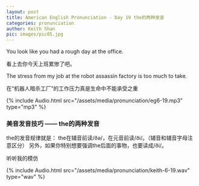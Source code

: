 ```yaml
---
layout: post
title: American English Pronunciation - Day 19 the的两种发音
categories: pronunciation
author: Keith Shan
pic: images/pic05.jpg
---
```


You look like you had a rough day at the office. 

看上去你今天上班累惨了吧。

The stress from my job at the robot assassin factory is too much to take.

在“机器人暗杀工厂”的工作压力真是生命中不能承受之重

<!--more-->

{% include Audio.html src="/assets/media/pronunciation/eg6-19.mp3" type="mp3" %}

### 美音发音技巧 —— the的两种发音

the的发音规律就是：
the在辅音前读/ðə/，在元音前读/ði/。（辅音和辅音字母注意区分）
另外，如果你特别想要强调the后面的事物，也要读成/ði/。

听听我的模仿

{% include Audio.html src="/assets/media/pronunciation/keith-6-19.wav" type="wav" %}





